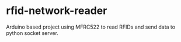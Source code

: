 # rfid-network-reader
Arduino based project using MFRC522 to read RFIDs and send data to python socket server.
